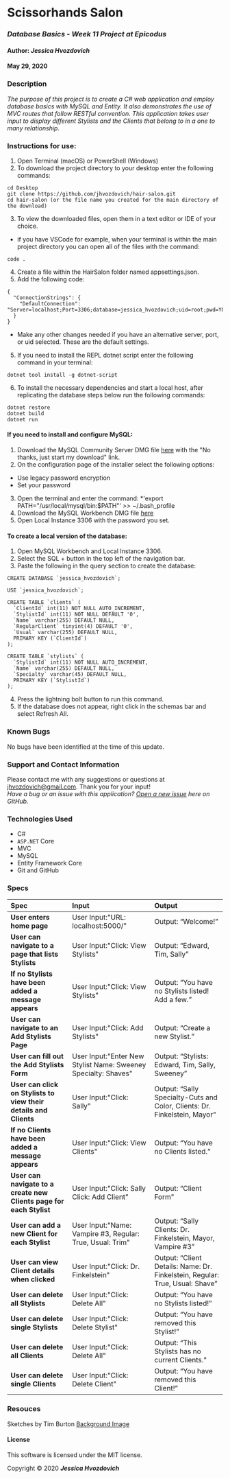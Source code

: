 # **Scissorhands Salon**

### _Database Basics - Week 11 Project at Epicodus_

#### Author: **_Jessica Hvozdovich_**
#### May 29, 2020

### Description

_The purpose of this project is to create a C# web application and employ database basics with MySQL and Entity. It also demonstrates the use of MVC routes that follow RESTful convention. This application takes user input to display different Stylists and the Clients that belong to in a one to many relationship._

### Instructions for use:

1. Open Terminal (macOS) or PowerShell (Windows)
2. To download the project directory to your desktop enter the following commands:
```
cd Desktop
git clone https://github.com/jhvozdovich/hair-salon.git
cd hair-salon (or the file name you created for the main directory of the download)
```
3. To view the downloaded files, open them in a text editor or IDE of your choice.
* if you have VSCode for example, when your terminal is within the main project directory you can open all of the files with the command:
```
code .
```
4. Create a file within the HairSalon folder named appsettings.json.
5. Add the following code:
```
{
  "ConnectionStrings": {
    "DefaultConnection": "Server=localhost;Port=3306;database=jessica_hvozdovich;uid=root;pwd=YOURMYSQLPASSWORDHERE;"
  }
}
```
* Make any other changes needed if you have an alternative server, port, or uid selected. These are the default settings.

5. If you need to install the REPL dotnet script enter the following command in your terminal: 
```
dotnet tool install -g dotnet-script
```
6. To install the necessary dependencies and start a local host, after replicating the database steps below run the following commands:
```
dotnet restore
dotnet build
dotnet run
```

#### If you need to install and configure MySQL:
1. Download the MySQL Community Server DMG file [here](https://dev.mysql.com/downloads/file/?id=484914) with the "No thanks, just start my download" link.
2. On the configuration page of the installer select the following options:
* Use legacy password encryption
* Set your password
3. Open the terminal and enter the command:
*'export PATH="/usr/local/mysql/bin:$PATH"' >> ~/.bash_profile
4. Download the MySQL Workbench DMG file [here](https://dev.mysql.com/downloads/file/?id=484391)
5. Open Local Instance 3306 with the password you set.

#### To create a local version of the database:
1. Open MySQL Workbench and Local Instance 3306.
2. Select the SQL + button in the top left of the navigation bar.
3. Paste the following in the query section to create the database:

```
CREATE DATABASE `jessica_hvozdovich`;

USE `jessica_hvozdovich`;

CREATE TABLE `clients` (
  `ClientId` int(11) NOT NULL AUTO_INCREMENT,
  `StylistId` int(11) NOT NULL DEFAULT '0',
  `Name` varchar(255) DEFAULT NULL,
  `RegularClient` tinyint(4) DEFAULT '0',
  `Usual` varchar(255) DEFAULT NULL,
  PRIMARY KEY (`ClientId`)
);

CREATE TABLE `stylists` (
  `StylistId` int(11) NOT NULL AUTO_INCREMENT,
  `Name` varchar(255) DEFAULT NULL,
  `Specialty` varchar(45) DEFAULT NULL,
  PRIMARY KEY (`StylistId`)
);

```

4. Press the lightning bolt button to run this command.
5. If the database does not appear, right click in the schemas bar and select Refresh All.

### Known Bugs

No bugs have been identified at the time of this update.

### Support and Contact Information

Please contact me with any suggestions or questions at jhvozdovich@gmail.com. Thank you for your input!  
_Have a bug or an issue with this application? [Open a new issue](https://github.com/jhvozdovich/hair-salon/issues) here on GitHub._

### Technologies Used

* C#
* `ASP.NET` Core
* MVC
* MySQL
* Entity Framework Core
* Git and GitHub

### Specs
| Spec | Input | Output |
| :------------- | :------------- | :------------- |
| **User enters home page** | User Input:"URL: localhost:5000/" | Output: “Welcome!” |
| **User can navigate to a page that lists Stylists** | User Input:"Click: View Stylists" | Output: “Edward, Tim, Sally” |
| **If no Stylists have been added a message appears** | User Input:"Click: View Stylists" | Output: “You have no Stylists listed! Add a few.” |
| **User can navigate to an Add Stylists Page** | User Input:"Click: Add Stylists" | Output: “Create a new Stylist.” |
| **User can fill out the Add Stylists Form** | User Input:"Enter New Stylist Name: Sweeney Specialty: Shaves" | Output: “Stylists: Edward, Tim, Sally, Sweeney” |
| **User can click on Stylists to view their details and Clients** | User Input:"Click: Sally" | Output: “Sally Specialty-Cuts and Color, Clients: Dr. Finkelstein, Mayor” |
| **If no Clients have been added a message appears** | User Input:"Click: View Clients" | Output: “You have no Clients listed.” |
| **User can navigate to a create new Clients page for each Stylist** | User Input:"Click: Sally Click: Add Client" | Output: “Client Form" |
| **User can add a new Client for each Stylist** | User Input:"Name: Vampire #3, Regular: True, Usual: Trim" | Output: “Sally Clients: Dr. Finkelstein, Mayor, Vampire #3” |
| **User can view Client details when clicked** | User Input:"Click: Dr. Finkelstein" | Output: “Client Details: Name: Dr. Finkelstein,  Regular: True, Usual: Shave” |
| **User can delete all Stylists** | User Input:"Click: Delete All" | Output: “You have no Stylists listed!” |
| **User can delete single Stylists** | User Input:"Click: Delete Stylist" | Output: “You have removed this Stylist!” |
| **User can delete all Clients** | User Input:"Click: Delete All" | Output: “This Stylists has no current Clients." |
| **User can delete single Clients** | User Input:"Click: Delete Client" | Output: “You have removed this Client!” |

### Resouces
Sketches by Tim Burton
[Background Image](https://media.npr.org/assets/news/2009/11/21/picshow_wide-76e82ca373253abd2a7ecb456b96189faac796f3.jpg?s=1400)

#### License

This software is licensed under the MIT license.

Copyright © 2020 **_Jessica Hvozdovich_**
